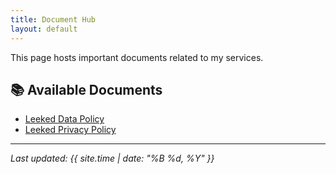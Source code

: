 ```yaml
---
title: Document Hub
layout: default
---
```


This page hosts important documents related to my services.

## 📚 Available Documents

- [Leeked Data Policy](data-deletion-policy.md)
- [Leeked Privacy Policy](Leeked-privacy-policy.md)


---

*Last updated: {{ site.time | date: "%B %d, %Y" }}*
